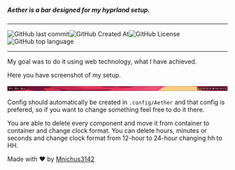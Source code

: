 ##### Aether is a bar designed for my hyprland setup.

<hr>

![GitHub last commit](https://img.shields.io/github/last-commit/Mnichus3142/Aether?style=for-the-badge&labelColor=000&color=fff)![GitHub Created At](https://img.shields.io/github/created-at/Mnichus3142/Aether?style=for-the-badge&labelColor=000&color=fff)![GitHub License](https://img.shields.io/github/license/Mnichus3142/Aether?style=for-the-badge&labelColor=000&color=fff)![GitHub top language](https://img.shields.io/github/languages/top/Mnichus3142/Aether?style=for-the-badge&labelColor=000&color=fff)

<hr>

My goal was to do it using web technology, what I have achieved.

Here you have screenshot of my setup.

![Screenshot](Screenshot.png)

Config should automatically be created in ```.config/Aether``` and that config is prefered, so if you want to change something feel free to do it there.

You are able to delete every component and move it from container to container and change clock format. You can delete hours, minutes or seconds and change clock format from 12-hour to 24-hour changing hh to HH.

Made with ❤️ by [Mnichus3142](https://github.com/Mnichus3142)